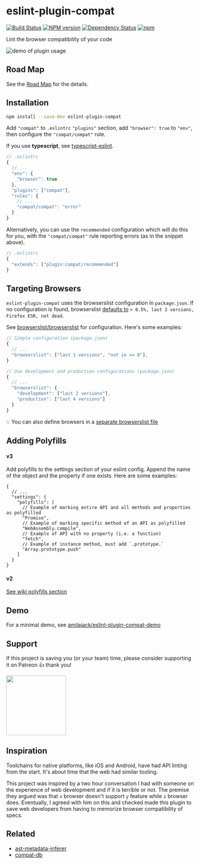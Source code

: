 eslint-plugin-compat
=====================
[![Build Status](https://travis-ci.org/amilajack/eslint-plugin-compat.svg?branch=master)](https://travis-ci.org/amilajack/eslint-plugin-compat)
[![NPM version](https://badge.fury.io/js/eslint-plugin-compat.svg)](http://badge.fury.io/js/eslint-plugin-compat)
[![Dependency Status](https://img.shields.io/david/amilajack/eslint-plugin-compat.svg)](https://david-dm.org/amilajack/eslint-plugin-compat)
[![npm](https://img.shields.io/npm/dm/eslint-plugin-compat.svg)](https://npm-stat.com/charts.html?package=eslint-plugin-compat)

Lint the browser compatibility of your code

![demo of plugin usage](https://raw.githubusercontent.com/amilajack/eslint-plugin-compat/master/img/eslint-plugin-compat-demo.gif)

## Road Map

See the [Road Map](https://github.com/amilajack/eslint-plugin-compat/wiki) for the details.

## Installation

```bash
npm install --save-dev eslint-plugin-compat
```

Add `"compat"` to `.eslintrc` `"plugins"` section, add `"browser": true` to `"env"`, then configure the `"compat/compat"` rule.

If you use **typescript**, see [typescript-eslint](https://github.com/typescript-eslint/typescript-eslint).
```js
// .eslintrc
{
  // ...
  "env": {
    "browser": true
  },
  "plugins": ["compat"],
  "rules": {
    // ...
    "compat/compat": "error"
  }
}
```

Alternatively, you can use the `recommended` configuration which will do this for you, with the `"compat/compat"` rule reporting errors (as in the snippet above).
```js
// .eslintrc
{
  "extends": ["plugin:compat/recommended"]
}
```

## Targeting Browsers

`eslint-plugin-compat` uses the browserslist configuration in `package.json`. If no configuration is found, browserslist [defaults to](https://github.com/browserslist/browserslist#queries) `> 0.5%, last 2 versions, Firefox ESR, not dead`.

See [browserslist/browserslist](https://github.com/browserslist/browserslist) for configuration. Here's some examples:

```js
// Simple configuration (package.json)
{
  // ...
  "browserslist": ["last 1 versions", "not ie <= 8"],
}
```

```js
// Use development and production configurations (package.json)
{
  // ...
  "browserslist": {
    "development": ["last 2 versions"],
    "production": ["last 4 versions"]
  }
}
```

:bulb: You can also define browsers in a [separate browserslist file](https://github.com/browserslist/browserslist#config-file)

## Adding Polyfills

#### v3

Add polyfills to the settings section of your eslint config. Append the name of the object and the property if one exists. Here are some examples:

```jsonc
{
  // ...
  "settings": {
    "polyfills": [
      // Example of marking entire API and all methods and properties as polyfilled
      "Promise",
      // Example of marking specific method of an API as polyfilled
      "WebAssembly.compile",
      // Example of API with no property (i.e. a function)
      "fetch",
      // Example of instance method, must add `.prototype.`
      "Array.prototype.push"
    ]
  }
}
```

#### v2

[See wiki polyfills section](https://github.com/amilajack/eslint-plugin-compat/wiki/Adding-polyfills)

## Demo
For a minimal demo, see [amilajack/eslint-plugin-compat-demo](https://github.com/amilajack/eslint-plugin-compat-demo)

## Support

If this project is saving you (or your team) time, please consider supporting it on Patreon 👍 thank you!

<p>
  <a href="https://www.patreon.com/amilajack">
    <img src="https://c5.patreon.com/external/logo/become_a_patron_button@2x.png" width="160">
  </a>
</p>

## Inspiration

Toolchains for native platforms, like iOS and Android, have had API linting from the start. It's about time that the web had similar tooling.

This project was inspired by a two hour conversation I had with someone on the experience of web development and if it is terrible or not. The premise they argued was that `x` browser doesn't support `y` feature while `z` browser does. Eventually, I agreed with him on this and checked made this plugin to save web developers from having to memorize browser compatibility of specs.

## Related

* [ast-metadata-inferer](https://github.com/amilajack/ast-metadata-inferer)
* [compat-db](https://github.com/amilajack/compat-db)
